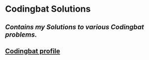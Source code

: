 # Codingbat Solutions
*Contains my Solutions to various Codingbat problems.*
---
[Codingbat profile](https://codingbat.com/done?user=jooled13@outlook.com&tag=8415260486)
---

